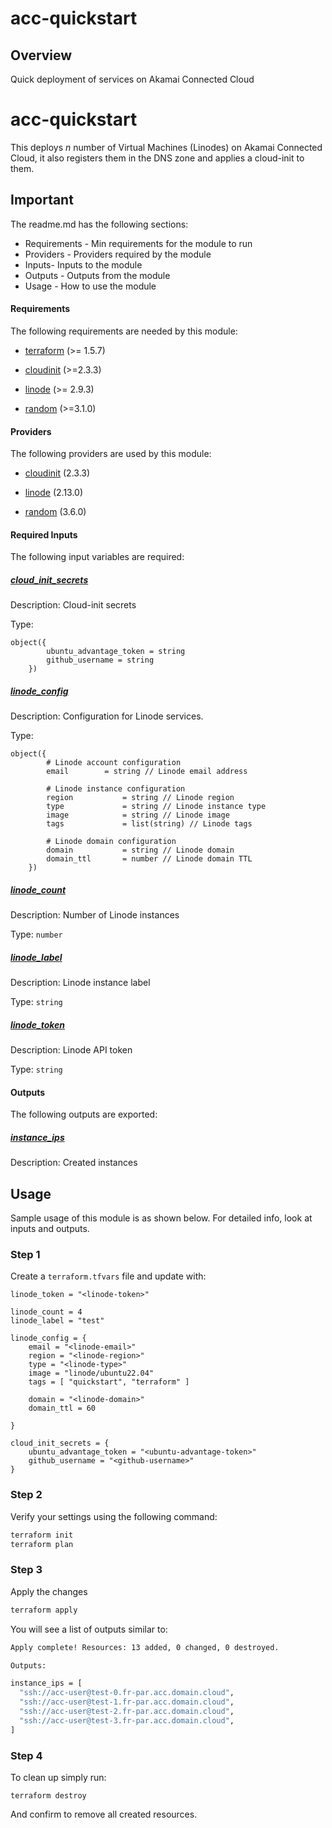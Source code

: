 # acc-quickstart

## Overview

Quick deployment of services on Akamai Connected Cloud

<!-- BEGIN_TF_DOCS -->
<!-- The module-name will be auto generated by the script -->
# acc-quickstart

This deploys *n* number of Virtual Machines (Linodes) on Akamai Connected Cloud, it also registers them in the DNS zone and applies a cloud-init to them.

## Important

The readme.md has the following sections:

- Requirements - Min requirements for the module to run
- Providers - Providers required by the module
- Inputs- Inputs to the module
- Outputs - Outputs from the module
- Usage - How to use the module

#### Requirements

The following requirements are needed by this module:

- <a name="requirement_terraform"></a> [terraform](#requirement_terraform) (>= 1.5.7)

- <a name="requirement_cloudinit"></a> [cloudinit](#requirement_cloudinit) (>=2.3.3)

- <a name="requirement_linode"></a> [linode](#requirement_linode) (>= 2.9.3)

- <a name="requirement_random"></a> [random](#requirement_random) (>=3.1.0)

#### Providers

The following providers are used by this module:

- <a name="provider_cloudinit"></a> [cloudinit](#provider_cloudinit) (2.3.3)

- <a name="provider_linode"></a> [linode](#provider_linode) (2.13.0)

- <a name="provider_random"></a> [random](#provider_random) (3.6.0)

#### Required Inputs

The following input variables are required:

##### <a name="input_cloud_init_secrets"></a> [cloud_init_secrets](#input_cloud_init_secrets)

Description: Cloud-init secrets

Type:

```hcl
object({
        ubuntu_advantage_token = string
        github_username = string
    })
```

##### <a name="input_linode_config"></a> [linode_config](#input_linode_config)

Description: Configuration for Linode services.

Type:

```hcl
object({
        # Linode account configuration
        email        = string // Linode email address

        # Linode instance configuration
        region           = string // Linode region
        type             = string // Linode instance type
        image            = string // Linode image
        tags             = list(string) // Linode tags

        # Linode domain configuration
        domain           = string // Linode domain
        domain_ttl       = number // Linode domain TTL
    })
```

##### <a name="input_linode_count"></a> [linode_count](#input_linode_count)

Description: Number of Linode instances

Type: `number`

##### <a name="input_linode_label"></a> [linode_label](#input_linode_label)

Description: Linode instance label

Type: `string`

##### <a name="input_linode_token"></a> [linode_token](#input_linode_token)

Description: Linode API token

Type: `string`

#### Outputs

The following outputs are exported:

##### <a name="output_instance_ips"></a> [instance_ips](#output_instance_ips)

Description: Created instances

## Usage

Sample usage of this module is as shown below. For detailed info, look at inputs and outputs.

### Step 1

Create a `terraform.tfvars` file and update with:

```hcl
linode_token = "<linode-token>"

linode_count = 4
linode_label = "test"

linode_config = {
    email = "<linode-email>"
    region = "<linode-region>"
    type = "<linode-type>"
    image = "linode/ubuntu22.04"
    tags = [ "quickstart", "terraform" ]

    domain = "<linode-domain>"
    domain_ttl = 60

}

cloud_init_secrets = {
    ubuntu_advantage_token = "<ubuntu-advantage-token>"
    github_username = "<github-username>"
}

```

### Step 2

Verify your settings using the following command:

```bash
terraform init
terraform plan
```

### Step 3

Apply the changes

```bash
terraform apply
```

You will see a list of outputs similar to:

```bash
Apply complete! Resources: 13 added, 0 changed, 0 destroyed.

Outputs:

instance_ips = [
  "ssh://acc-user@test-0.fr-par.acc.domain.cloud",
  "ssh://acc-user@test-1.fr-par.acc.domain.cloud",
  "ssh://acc-user@test-2.fr-par.acc.domain.cloud",
  "ssh://acc-user@test-3.fr-par.acc.domain.cloud",
]
```

### Step 4

To clean up simply run:

`terraform destroy`

And confirm to remove all created resources.
<!-- END_TF_DOCS -->